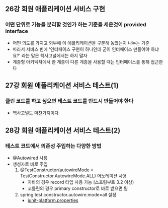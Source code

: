 ## 26강 회원 애플리케이션 서비스 구현
### 어떤 단위로 기능을 분리할 것인가 하는 기준을 세운것이 provided interface
- 어떤 의도를 가지고 외부에 이 애플리케이션을 구분해 놓았는지 나누는 기준
- 따라서 서비스 빈에 '인터페이스 구현이 하나인데 굳이 인터페이스 만들어야 하냐요?' 라는 말은 헥사고널에서는 하지 말자
- 계층형 아키텍처에서 한 계층이 다른 계층을 사용할 때는 인터페이스를 통해 접근한다

## 27강 회원 애플리케이션 서비스 테스트(1)
### 클린 코드를 하고 싶으면 테스트 코드를 반드시 만들어야 한다
- 헥사고널도 마찬가지이다

## 28강 회원 애플리케이션 서비스 테스트(2)

### 테스트 코드에서 의존성 주입하는 다양한 방법

- @Autowired 사용
- 생성자로 바로 주입
    1. @TestConstructor(autowireMode = TestConstructor.AutowireMode.ALL) 어노테이션 사용
        - 자바의 경우 record 타입 사용 가능 (스프링부트 3.2 이상)
        - 코틀린의 경우 primary constructor로 바로 받으면 됨
    2. spring.test.constructor.autowire.mode=all 설정
        - [junit-platform.properties](src/test/resources/junit-platform.properties)
